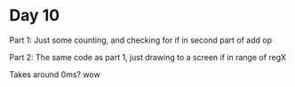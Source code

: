 # Day 10

Part 1: Just some counting, and checking for if in second part of add op

Part 2: The same code as part 1, just drawing to a screen if in range of regX

Takes around 0ms? wow
